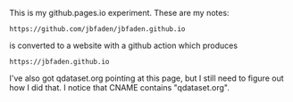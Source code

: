 This is my github.pages.io experiment.  These are my notes:

```https://github.com/jbfaden/jbfaden.github.io```

is converted to a website with a github action which produces

```https://jbfaden.github.io```

I've also got qdataset.org pointing at this page, but I still need to figure out how I did that.  I notice that CNAME contains "qdataset.org".
